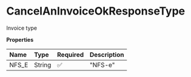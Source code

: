 # CancelAnInvoiceOkResponseType

Invoice type

**Properties**

| Name  | Type   | Required | Description |
| :---- | :----- | :------- | :---------- |
| NFS_E | String | ✅       | "NFS-e"     |

<!-- This file was generated by liblab | https://liblab.com/ -->

